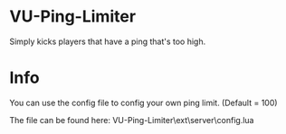 # VU-Ping-Limiter
Simply kicks players that have a ping that's too high.

# Info
You can use the config file to config your own ping limit. (Default = 100)

The file can be found here: VU-Ping-Limiter\ext\server\config.lua
